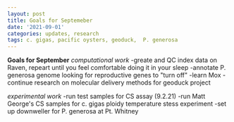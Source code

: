```yaml
---
layout: post
title: Goals for Septemeber
date: '2021-09-01'
categories: updates, research
tags: c. gigas, pacific oysters, geoduck,  P. generosa
---
```

**Goals for September**
*computational work*
-greate and QC index data on Raven, repeart until you feel comfortable doing it in your sleep
-annotate P. generosa genome looking for reproductive genes to "turn off"
-learn Mox
-continue research on molecular delivery methods for geoduck project 

*experimental work*
-run test samples for CS assay (9.2.21)
-run Matt George's CS samples for c. gigas ploidy temperature stess experiment 
-set up downweller for P. generosa at Pt. Whitney 

